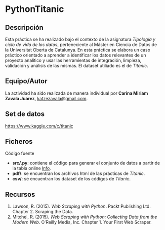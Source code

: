 # PythonTitanic

## Descripción

Esta práctica se ha realizado bajo el contexto de la asignatura _Tipología y ciclo de vida de los datos_, perteneciente al Máster en Ciencia de Datos de la Universitat Oberta de Catalunya. En esta práctica se elabora un caso práctico orientado a aprender a identificar los datos relevantes de un proyecto analítico y usar las herramientas de integración, limpieza,
validación y análisis de las mismas. El dataset utiliado es el de _Titanic_.

## Equipo/Autor

La actividad ha sido realizada de manera individual por **Carina Miriam Zavala Juárez**, katzezavala@gmail.com.

## Set de datos

https://www.kaggle.com/c/titanic

## Ficheros

Código fuente
* **src/.py**: contiene el código para generar el conjunto de datos a partir de la tabla online [Info](https://info.aserca.gob.mx/Porcinos/gp_granja.asp).
* **pdf/**: se encuentran los archivos html de las prácticas de _Titanic_.
* **csv/**: se encuentran los dataset de los códigos de _Titanic_.

## Recursos

1. Lawson, R. (2015). _Web Scraping with Python_. Packt Publishing Ltd. Chapter 2. Scraping the Data.
2. Mitchel, R. (2015). _Web Scraping with Python: Collecting Data from the Modern Web_. O'Reilly Media, Inc. Chapter 1. Your First Web Scraper.
